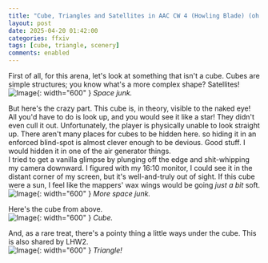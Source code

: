 ```yaml
---
title: "Cube, Triangles and Satellites in AAC CW 4 (Howling Blade) (oh my!)"
layout: post
date: 2025-04-20 01:42:00
categories: ffxiv
tags: [cube, triangle, scenery]
comments: enabled
---
```

First of all, for this arena, let's look at something that isn't a cube. Cubes are simple structures; you know what's a more complex shape? Satellites!  
![Image](/AAC_CW4_1.jpg){: width="600" }
_Space junk._

But here's the crazy part. This cube is, in theory, visible to the naked eye! All you'd have to do is look up, and you would see it like a star! They didn't even cull it out. Unfortunately, the player is physically unable to look straight up. There aren't many places for cubes to be hidden here. so hiding it in an enforced blind-spot is almost clever enough to be devious. Good stuff. I would hidden it in one of the air generator things.  
I tried to get a vanilla glimpse by plunging off the edge and shit-whipping my camera downward. I figured with my 16:10 monitor, I could see it in the distant corner of my screen, but it's well-and-truly out of sight. If this cube were a sun, I feel like the mappers' wax wings would be going _just a bit_ soft.  
![Image](/AAC_CW4_2.jpg){: width="600" }
_More space junk._

Here's the cube from above.  
![Image](/AAC_CW4_3.jpg){: width="600" }
_Cube._

And, as a rare treat, there's a pointy thing a little ways under the cube. This is also shared by LHW2.  
![Image](/AAC_CW4_4.jpg){: width="600" }
_Triangle!_